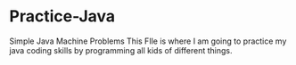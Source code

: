 # Practice-Java
Simple Java Machine Problems
This FIle is where I am going to practice my java coding skills by programming all kids of different things.
